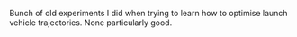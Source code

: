 Bunch of old experiments I did when trying to learn how to optimise launch vehicle trajectories. None particularly good.
